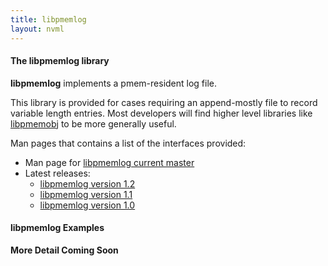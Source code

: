 ```yaml
---
title: libpmemlog
layout: nvml
---
```


#### The libpmemlog library

**libpmemlog** implements a pmem-resident log file.

This library is provided for cases requiring an append-mostly
file to record variable length entries.  Most
developers will find higher level libraries like
[libpmemobj](../libpmemobj) to be more generally useful.

Man pages that contains a list of the interfaces provided:

* Man page for [libpmemlog current master](../manpages/master/libpmemlog.3.html)
* Latest releases:
   * [libpmemlog version 1.2](../manpages/v1.2/libpmemlog.3.html)
   * [libpmemlog version 1.1](../manpages/v1.1/libpmemlog.3.html)
   * [libpmemlog version 1.0](../manpages/v1.0/libpmemlog.3.html)

#### libpmemlog Examples

**More Detail Coming Soon**

<code data-gist-id='andyrudoff/9f0aee99c7b046fdb974' data-gist-file='manpage.c' data-gist-line='37-98' data-gist-highlight-line='43' data-gist-hide-footer='true'></code>
